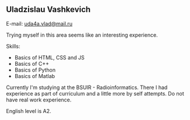 ## Uladzislau Vashkevich

E-mail: <uda4a.vlad@mail.ru>

Trying myself in this area seems like an interesting experience.

Skills:
- Basics of HTML, CSS and JS
- Basics of C++
- Basics of Python
- Basics of Matlab

Currently I'm studying at the BSUIR - Radioinformatics. There I had experience as part of curriculum and a little more by self attempts. Do not have real work experience.

English level is A2.
